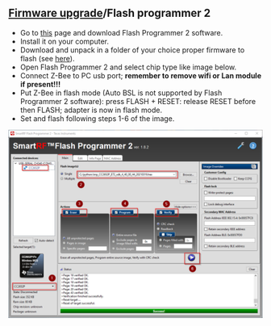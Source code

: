 ## [Firmware upgrade](https://gio-dot.github.io/Z-Bee-Duo/Firmware-upgrade)/Flash programmer 2

- Go to [this](https://www.ti.com/tool/FLASH-PROGRAMMER#primary-sw) page and download Flash Programmer 2 software.
- Install it on your computer.
- Download and unpack in a folder of your choice proper firmware to flash (see [here](https://gio-dot.github.io/Z-Bee-Duo/Firmware-upgrade)).
- Open Flash Programmer 2 and select chip type like image below.
- Connect Z-Bee to PC usb port; **remember to remove wifi or Lan module if present!!!**
- Put Z-Bee in flash mode (Auto BSL is not supported by Flash Programmer 2 software): press FLASH + RESET: release RESET before then FLASH; adapter is now in flash mode.
- Set and flash following steps 1-6 of the image.

<p float="left">
  <img src="https://github.com/Gio-dot/Z-Bee-Duo/blob/main/images/2021-05-08%2011_23_16-SmartRF%20Flash%20Programmer%202%20-%20Texas%20Instruments.png?raw=true" width="700" /> 
</p>



